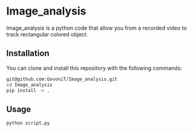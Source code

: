 # Image_analysis

Image_analysis is a python code that allow you from a recorded video to track rectangular colored object.

## Installation

You can clone and install this repository with the following commands:

```bash
git@github.com:GovoniT/Image_analysis.git
cd Image_analysis
pip install -e .
```

## Usage

```text
python script.py

```
